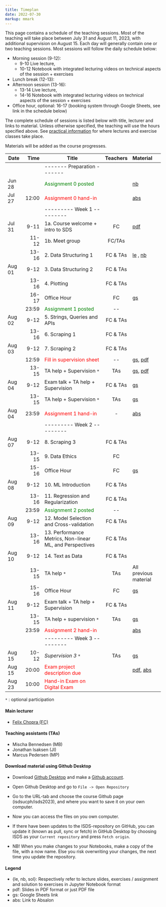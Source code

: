```yaml
---
title: Timeplan
date: 2022-07-30
markup: mmark
---
```


This page contains a schedule of the teaching sessions. Most of the teaching will take place between July 31 and August 11, 2023, with additional supervision on August 15. Each day will generally contain one or two teaching sessions. Most sessions will follow the daily schedule below:

- Morning session (9-12):
  - 9-10 Live lecture,
  - 10-12 Notebook with integrated lecturing videos on technical aspects of the session + exercises
- Lunch break (12-13):
- Afternoon session (13-16):
  - 13-14 Live lecture,
  - 14-16 Notebook with integrated lecturing videos on technical aspects of the session + exercises
- Office hour, optional: 16-17 (booking system through Google Sheets, see link in the schedule below)


The complete schedule of sessions is listed below with title, lecturer and links to material. Unless otherwise specified, the teaching will use the hours specified above. See [practical information](/isds2023/page/practical/) for where lectures and exercise classes take place. 

Materials will be added as the course progresses.


| Date   |                          Time | Title                                                   |  Teachers   | Material   |
| ------ | ----------------------------: | -------------------------------------------------------- | :---------: | :--------- |
|        |                               | -------   Preparation  -------                           |             |        |
| Jun 28 |                               | <font color="green">Assignment 0 posted</font>           |             |  [nb](https://github.com/isdsucph/isds2023/blob/main/assignments/assignment0/assignment_0.ipynb)  |
| Jul 27 |                         12:00 | <font color="red">Assignment 0 hand-in</font>            |             |  [abs](https://absalon.ku.dk/courses/65412/assignments)     |
|        |                               | ---------   Week 1  ---------                            |             |        |
| Jul 31 |                          9-11 | 1a. Course welcome + intro to SDS                        | FC          |  [pdf](https://github.com/isdsucph/isds2023/blob/main/teaching_materials/module_1/lecture_1.pdf) |
|        |                         11-12 | 1b. Meet group                                           | FC/TAs      |        |
|        |                         13-16 | 2. Data Structuring 1                                    |  FC & TAs   |  [le](https://github.com/isdsucph/isds2023/blob/main/teaching_materials/module_2/module_2_slides.ipynb)    ,                     [nb](https://github.com/isdsucph/isds2023/blob/main/teaching_materials/module_2/module_2_exercises.ipynb)  |
| Aug 01 |                          9-12 | 3. Data Structuring 2                                    |  FC & TAs   |        |
|        |                         13-16 | 4. Plotting                                              |  FC & TAs   |        |
|        |                         16-17 | Office Hour                                              |     FC      | [gs](https://docs.google.com/spreadsheets/d/1RugKQKobPrSsaUeKQSCCydaVOU_bDUYRPt1UhWEj_DE/edit?usp=sharing) |
|        |                         23:59 | <font color="green">Assignment 1 posted</font>           |     --      |        |
| Aug 02 |                          9-12 | 5. Strings, Queries and APIs                             |  FC & TAs   |        |
|        |                         13-16 | 6. Scraping 1                                            |  FC & TAs   |        |
| Aug 03 |                          9-12 | 7. Scraping 2                                            |  FC & TAs   |        |
|        |                         12:59 | <font color="red">Fill in supervision sheet</font>       |     --      | [gs](https://docs.google.com/spreadsheets/d/1HLhM4IqjEeq8Z7gIc8YsgCJxRc8U7DJ1WX7xN7DAfrY/edit?usp=sharing), [pdf](https://github.com/isdsucph/isds2023/blob/main/teaching_materials/supervision/supervision_sheet_1.pdf)  |
|        |                         13-15 | TA help + Supervision `*`                                |     TAs     | [gs](https://docs.google.com/spreadsheets/d/1HLhM4IqjEeq8Z7gIc8YsgCJxRc8U7DJ1WX7xN7DAfrY/edit?usp=sharing),  [pdf](https://github.com/isdsucph/isds2023/blob/main/teaching_materials/supervision/supervision_sheet_1.pdf)  |
| Aug 04 |                          9-12 | Exam talk + TA help + Supervision                        |  FC & TAs   | [gs](https://docs.google.com/spreadsheets/d/1HLhM4IqjEeq8Z7gIc8YsgCJxRc8U7DJ1WX7xN7DAfrY/edit?usp=sharing)       |
|        |                         13-15 | TA help + Supervision `*`                                |     TAs     | [gs](https://docs.google.com/spreadsheets/d/1HLhM4IqjEeq8Z7gIc8YsgCJxRc8U7DJ1WX7xN7DAfrY/edit?usp=sharing)        |
| Aug 04 |                         23:59 | <font color="red">Assignment 1 hand-in</font>            |      -      |  [abs](https://absalon.ku.dk/courses/65412/assignments)   |
|        |                               | ---------   Week 2  ---------                            |             |        |
| Aug 07 |                          9-12 | 8. Scraping 3                                            |  FC & TAs   |        |
|        |                         13-15 | 9. Data Ethics                                           |     FC      |        |
|        |                         15-16 | Office Hour                                              |     FC      | [gs](https://docs.google.com/spreadsheets/d/1RugKQKobPrSsaUeKQSCCydaVOU_bDUYRPt1UhWEj_DE/edit?usp=sharing) |
| Aug 08 |                          9-12 | 10. ML Introduction                                      |  FC & TAs   |        |
|        |                         13-16 | 11. Regression and Regularization                        |  FC & TAs   |        |
|        |                         23:59 | <font color="green">Assignment 2 posted</font>           |     --      |        |
| Aug 09 |                          9-12 | 12. Model Selection and Cross-validation                 |  FC & TAs   |        |
|        |                         13-16 | 13. Performance Metrics, Non-linear ML, and Perspectives |  FC & TAs   |        |
| Aug 10 |                          9-12 | 14. Text as Data                                         |  FC & TAs   |        |
|        |                         13-15 | TA help `*`                                              |     TAs     | All previous material   |
|        |                         15-16 | Office Hour                                              |     FC      | [gs](https://docs.google.com/spreadsheets/d/1RugKQKobPrSsaUeKQSCCydaVOU_bDUYRPt1UhWEj_DE/edit?usp=sharing) |
| Aug 11 |                          9-12 | Exam talk + TA help  + Supervision                       |  FC & TAs   |        |
|        |                         13-15 | TA help + supervision `*`                                |     TAs     |  [gs](https://docs.google.com/spreadsheets/d/1HLhM4IqjEeq8Z7gIc8YsgCJxRc8U7DJ1WX7xN7DAfrY/edit?usp=sharing)       |
|        |                         23:59 | <font color="red">Assignment 2 hand-in</font>            |             |  [abs](https://absalon.ku.dk/courses/65412/assignments)     |
|        |                               | ---------   Week 3  ---------                            |             |        |
| Aug 15 |                         10-12 | *Supervision 3* `*`                                      |      TAs    |  [gs](https://docs.google.com/spreadsheets/d/1HLhM4IqjEeq8Z7gIc8YsgCJxRc8U7DJ1WX7xN7DAfrY/edit?usp=sharing)         |                                                                              
| Aug 15 |                         20:00 | <font color="red">Exam project description due</font>    |             |  [pdf](https://github.com/isdsucph/isds2023/blob/main/teaching_materials/exam/project_description.pdf), [abs](https://absalon.ku.dk/courses/65412/assignments) |
| Aug 23 |                         10:00 | <font color="red"> Hand-in Exam on Digital Exam </font>  |             |        | 

`*` : optional participation

#### Main lecturer
- [Felix Chopra (FC)](https://www.felixchopra.com/)

#### Teaching assistants (TAs)
- Mischa Bennedsen (MB)
- Jonathan Isaksen (JI)
- Marcus Pedersen (MP)

#### Download material using Github Desktop
- Download [Github Desktop](https://desktop.github.com/) and make a [Github account](https://github.com/).

- Open Github Desktop and go to `File -> Open Repository`

- Go to the URL-tab and choose the course Github page (isdsucph/isds2023), and where you want to save it on your own computer.

- Now you can access the files on you own computer.

- If there have been updates to the ISDS-repository on GitHub, you can update it (known as pull, sync or fetch) in GitHub Desktop by choosing ISDS as your `Current repository` and press `Fetch origin`.

- NB! When you make changes to your Notebooks, make a copy of the file, with a now name. Else you risk overwriting your changes, the next time you update the repository.

#### Legend
- {le, nb, sol}: Respectively refer to lecture slides, exercises / assignment and solution to exercises in Jupyter Notebook format
- pdf: Slides in PDF format or just PDF file
- gs: Google Sheets link 
- abs: Link to Absalon